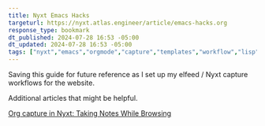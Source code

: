 ```yaml
---
title: Nyxt Emacs Hacks
targeturl: https://nyxt.atlas.engineer/article/emacs-hacks.org
response_type: bookmark
dt_published: 2024-07-28 16:53 -05:00
dt_updated: 2024-07-28 16:53 -05:00
tags: ["nyxt","emacs","orgmode","capture","templates","workflow","lisp"]
---
```


Saving this guide for future reference as I set up my elfeed / Nyxt capture workflows for the website.

Additional articles that might be helpful.

[Org capture in Nyxt: Taking Notes While Browsing](https://ag91.github.io/blog/2021/07/09/org-capture-in-nyxt-taking-notes-while-browsing/)


